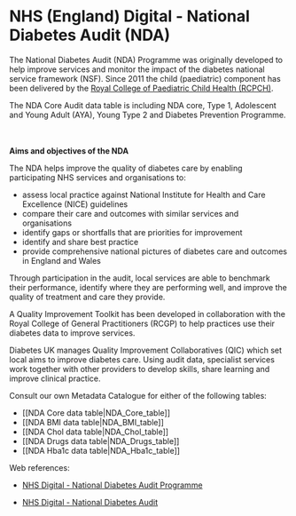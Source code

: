 # NHS (England) Digital - National Diabetes Audit (NDA)

The National Diabetes Audit (NDA) Programme was originally developed to help improve services and monitor the impact of the diabetes national service framework (NSF). Since 2011 the child (paediatric) component has been delivered by the [Royal College of Paediatric Child Health (RCPCH)](https://www.rcpch.ac.uk/work-we-do/quality-improvement-patient-safety/national-paediatric-diabetes-audit).

The NDA Core Audit data table is including NDA core, Type 1, Adolescent and Young Adult (AYA), Young Type 2 and Diabetes Prevention Programme.

<br></br>
**Aims and objectives of the NDA**

The NDA helps improve the quality of diabetes care by enabling participating NHS services and organisations to:

*  assess local practice against National Institute for Health and Care Excellence (NICE) guidelines
*  compare their care and outcomes with similar services and organisations
*  identify gaps or shortfalls that are priorities for improvement
*  identify and share best practice
*  provide comprehensive national pictures of diabetes care and outcomes in England and Wales

Through participation in the audit, local services are able to benchmark their performance, identify where they are performing well, and improve the quality of treatment and care they provide.

A Quality Improvement Toolkit has been developed in collaboration with the Royal College of General Practitioners (RCGP) to help practices use their diabetes data to improve services.

Diabetes UK manages Quality Improvement Collaboratives (QIC) which set local aims to improve diabetes care. Using audit data, specialist services work together with other providers to develop skills, share learning and improve clinical practice.

Consult our own Metadata Catalogue for either of the following tables:

  *  [[NDA Core data table|NDA_Core_table]] 
  *  [[NDA BMI data table|NDA_BMI_table]] 
  *  [[NDA Chol data table|NDA_Chol_table]] 
  *  [[NDA Drugs data table|NDA_Drugs_table]] 
  *  [[NDA Hba1c data table|NDA_Hba1c_table]] 



Web references:

*  [NHS Digital - National Diabetes Audit Programme](https://digital.nhs.uk/data-and-information/clinical-audits-and-registries/national-diabetes-audit)

*  [NHS Digital - National Diabetes Audit](https://digital.nhs.uk/data-and-information/publications/statistical/national-diabetes-audit)

